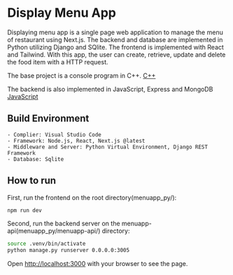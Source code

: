 # Display Menu App

Displaying menu app is a single page web application to manage the menu of restaurant using Next.js. 
The backend and database are implemented in Python utilizing Django and SQlite.
The frontend is implemented with React and Tailwind.
With this app, the user can create, retrieve, update and delete the food item with a HTTP request.

The base project is a console program in C++.
<a href="https://github.com/yeonwha/Menu.git">C++</a>

The backend is also implemented in JavaScript, Express and MongoDB
<a href="https://github.com/yeonwha/menuapp_js">JavaScript</a>

## Build Environment

    - Complier: Visual Studio Code
    - Framework: Node.js, React, Next.js @latest
    - Middleware and Server: Python Virtual Environment, Django REST Framework
    - Database: Sqlite

## How to run

First, run the frontend on the root directory(menuapp_py/):

```bash
npm run dev
```

Second, 
run the backend server on the menuapp-api(menuapp_py/menuapp-api/) directory:

```bash
source .venv/bin/activate  
python manage.py runserver 0.0.0.0:3005     
```

Open [http://localhost:3000](http://localhost:3000) with your browser to see the page.


